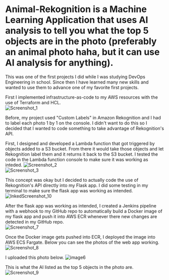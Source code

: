 # Animal-Rekognition is a Machine Learning Application that uses AI analysis to tell you what the top 5 objects are in the photo (preferably an animal photo haha, but it can use AI analysis for anything). 

This was one of the first projects I did while I was studying DevOps Engineering in school. Since then I have learned many new skills and wanted to use them to advance one of my favorite first projects. 

First I implemented infrastructure-as-code to my AWS resources with the use of Terraform and HCL.   
![Screenshot_1](https://user-images.githubusercontent.com/109190196/232643561-9a32919b-5ec5-4b37-8ce5-de5b2f451705.jpg)

Before, my project used "Custom Labels" in Amazon Rekognition and I had to label each photo 1 by 1 on the console. I didn't want to do this so I decided that I wanted to code something to take advantage of Rekognition's API. 

First, I designed and developed a Lambda function that got triggered by objects added to a S3 bucket. From there it would take those objects and let Rekognition label them and it returns it back to the S3 bucket. I tested the code in the Lambda function console to make sure it was working as inteded.
![Screenshot_2](https://user-images.githubusercontent.com/109190196/232651479-2e234d19-8661-4b1a-aaf9-316fc4e3be94.jpg)  
![Screenshot_3](https://user-images.githubusercontent.com/109190196/232651582-438b2c9d-cbf0-4c78-943a-e67d59179ca7.jpg)  
 

This concept was okay but I decided to actually code the use of Rekognition's API directly into my Flask app. I did some testing in my terminal to make sure the flask app was working as intended.  
![InkedScreenshot_10](https://user-images.githubusercontent.com/109190196/232644675-95ec4045-47d3-4c38-a388-acc49bab279d.jpg)

After the flask app was working as intended, I created a Jenkins pipeline with a webhook to my GitHub repo to automatically build a Docker image of my flask app and push it into AWS ECR whenever there new changes are detected in my GitHub repo.   
![Screenshot_7](https://user-images.githubusercontent.com/109190196/232644851-78c46427-478e-4364-b05c-96e54afaa6cc.jpg)

Once the Docker image gets pushed into ECR, I deployed the image into AWS ECS Fargate. Below you can see the photos of the web app working.
![Screenshot_8](https://user-images.githubusercontent.com/109190196/232651242-a1002393-4694-495a-9309-79d6932e65b8.jpg)

I uploaded this photo below.
![image6](https://user-images.githubusercontent.com/109190196/232651267-68bf1a78-3939-493f-9fe1-755a3671aaec.jpg)

This is what the AI listed as the top 5 objects in the photo are.
![Screenshot_9](https://user-images.githubusercontent.com/109190196/232651370-9c5df49b-deb9-4db3-99b1-e76d6b73edae.jpg)



